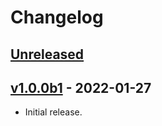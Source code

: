 <!-- refer to https://keepachangelog.com for guidance. -->

# Changelog

## [Unreleased]

## [v1.0.0b1] - 2022-01-27

- Initial release.


[Unreleased]: https://github.com/pywinrt/python-winsdk/compare/v1.0.0b1...HEAD
[v1.0.0b1]: https://github.com/pywinrt/python-winsdk/tags/v1.0.0b1
